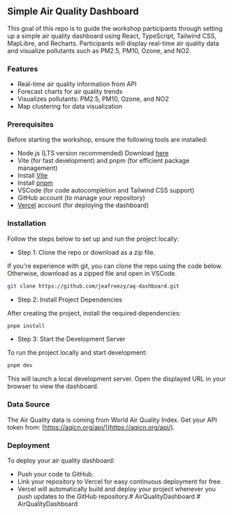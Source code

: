## Simple Air Quality Dashboard

This goal of this repo is to guide the workshop participants through setting up a simple air quality dashboard using React, TypeScript, Tailwind CSS, MapLibre, and Recharts. Participants will display real-time air quality data and visualize pollutants such as PM2.5, PM10, Ozone, and NO2.

### Features

- Real-time air quality information from API
- Forecast charts for air quality trends
- Visualizes pollutants: PM2.5, PM10, Ozone, and NO2
- Map clustering for data visualization


### Prerequisites

Before starting the workshop, ensure the following tools are installed:

- Node.js (LTS version recommended) Download [here](https://nodejs.org/en)
- Vite (for fast development) and pnpm (for efficient package management)
- Install [Vite](https://vite.dev/)
- Install [pnpm](https://pnpm.io/)
- VSCode (for code autocompletion and Tailwind CSS support)
- GitHub account (to manage your repository)
- [Vercel](https://vercel.com/) account (for deploying the dashboard)

### Installation
Follow the steps below to set up and run the project locally:

- Step 1: Clone the repo or download as a zip file.

If you're experience with git, you can clone the repo using the code below. Otherwise, download as a zipped file and open in VSCode.

```bash
git clone https://github.com/jeafreezy/aq-dashboard.git
```

- Step 2: Install Project Dependencies

After creating the project, install the required dependencies:

```bash
pnpm install
```

- Step 3: Start the Development Server

To run the project locally and start development:

```bash
pnpm dev
```

This will launch a local development server. Open the displayed URL in your browser to view the dashboard.

### Data Source

The Air Quality data is coming from World Air Quality Index.
Get your API token from: [https://aqicn.org/api/](https://aqicn.org/api/).

### Deployment

To deploy your air quality dashboard:

- Push your code to GitHub.
- Link your repository to Vercel for easy continuous deployment for free.
- Vercel will automatically build and deploy your project whenever you push updates to the GitHub repository.#   A i r Q u a l i t y D a s h b o a r d  
 #   A i r Q u a l i t y D a s h b o a r d  
 